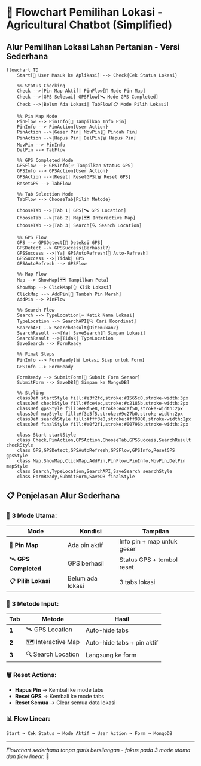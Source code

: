 # 📍 Flowchart Pemilihan Lokasi - Agricultural Chatbot (Simplified)

## Alur Pemilihan Lokasi Lahan Pertanian - Versi Sederhana

```mermaid
flowchart TD
    Start[🌾 User Masuk ke Aplikasi] --> Check{Cek Status Lokasi}
    
    %% Status Checking
    Check -->|Pin Map Aktif| PinFlow[📍 Mode Pin Map]
    Check -->|GPS Selesai| GPSFlow[🛰️ Mode GPS Completed]
    Check -->|Belum Ada Lokasi| TabFlow[📋 Mode Pilih Lokasi]
    
    %% Pin Map Mode
    PinFlow --> PinInfo[📍 Tampilkan Info Pin]
    PinInfo --> PinAction{User Action}
    PinAction -->|Geser Pin| MovPin[🔄 Pindah Pin] 
    PinAction -->|Hapus Pin| DelPin[🗑️ Hapus Pin]
    MovPin --> PinInfo
    DelPin --> TabFlow
    
    %% GPS Completed Mode  
    GPSFlow --> GPSInfo[✅ Tampilkan Status GPS]
    GPSInfo --> GPSAction{User Action}
    GPSAction -->|Reset| ResetGPS[🗑️ Reset GPS]
    ResetGPS --> TabFlow
    
    %% Tab Selection Mode
    TabFlow --> ChooseTab{Pilih Metode}
    
    ChooseTab -->|Tab 1| GPS[🛰️ GPS Location]
    ChooseTab -->|Tab 2| Map[🗺️ Interactive Map] 
    ChooseTab -->|Tab 3| Search[🔍 Search Location]
    
    %% GPS Flow
    GPS --> GPSDetect[📱 Deteksi GPS]
    GPSDetect --> GPSSuccess{Berhasil?}
    GPSSuccess -->|Ya| GPSAutoRefresh[🔄 Auto-Refresh]
    GPSSuccess -->|Tidak| GPS
    GPSAutoRefresh --> GPSFlow
    
    %% Map Flow
    Map --> ShowMap[🗺️ Tampilkan Peta]
    ShowMap --> ClickMap[👆 Klik Lokasi]
    ClickMap --> AddPin[📍 Tambah Pin Merah]
    AddPin --> PinFlow
    
    %% Search Flow
    Search --> TypeLocation[⌨️ Ketik Nama Lokasi]
    TypeLocation --> SearchAPI[🔍 Cari Koordinat]
    SearchAPI --> SearchResult{Ditemukan?}
    SearchResult -->|Ya| SaveSearch[💾 Simpan Lokasi]
    SearchResult -->|Tidak| TypeLocation
    SaveSearch --> FormReady
    
    %% Final Steps
    PinInfo --> FormReady[📊 Lokasi Siap untuk Form]
    GPSInfo --> FormReady
    
    FormReady --> SubmitForm[🚀 Submit Form Sensor]
    SubmitForm --> SaveDB[💾 Simpan ke MongoDB]
    
    %% Styling
    classDef startStyle fill:#e3f2fd,stroke:#1565c0,stroke-width:3px
    classDef checkStyle fill:#fce4ec,stroke:#c2185b,stroke-width:2px
    classDef gpsStyle fill:#e8f5e8,stroke:#4caf50,stroke-width:2px
    classDef mapStyle fill:#f3e5f5,stroke:#9c27b0,stroke-width:2px
    classDef searchStyle fill:#fff3e0,stroke:#ff9800,stroke-width:2px
    classDef finalStyle fill:#e0f2f1,stroke:#00796b,stroke-width:2px
    
    class Start startStyle
    class Check,PinAction,GPSAction,ChooseTab,GPSSuccess,SearchResult checkStyle
    class GPS,GPSDetect,GPSAutoRefresh,GPSFlow,GPSInfo,ResetGPS gpsStyle
    class Map,ShowMap,ClickMap,AddPin,PinFlow,PinInfo,MovPin,DelPin mapStyle
    class Search,TypeLocation,SearchAPI,SaveSearch searchStyle
    class FormReady,SubmitForm,SaveDB finalStyle
```

## 📋 Penjelasan Alur Sederhana

### 🔄 **3 Mode Utama:**

| Mode | Kondisi | Tampilan |
|------|---------|----------|
| 📍 **Pin Map** | Ada pin aktif | Info pin + map untuk geser |
| 🛰️ **GPS Completed** | GPS berhasil | Status GPS + tombol reset |
| 📋 **Pilih Lokasi** | Belum ada lokasi | 3 tabs lokasi |

### 📱 **3 Metode Input:**

| Tab | Metode | Hasil |
|-----|--------|-------|
| **1** | 🛰️ GPS Location | Auto-hide tabs |
| **2** | 🗺️ Interactive Map | Auto-hide tabs + pin aktif |
| **3** | 🔍 Search Location | Langsung ke form |

### 🗑️ **Reset Actions:**

- **Hapus Pin** → Kembali ke mode tabs
- **Reset GPS** → Kembali ke mode tabs  
- **Reset Semua** → Clear semua data lokasi

### 📊 **Flow Linear:**

```
Start → Cek Status → Mode Aktif → User Action → Form → MongoDB
```

---

*Flowchart sederhana tanpa garis bersilangan - fokus pada 3 mode utama dan flow linear.* 🎯 
